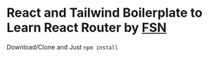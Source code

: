 # React and Tailwind Boilerplate to Learn React Router by [FSN](https://www.youtube.com/channel/UCiTUxayvzwCn9qStZYK07zg)

Download/Clone and Just `npm install`
